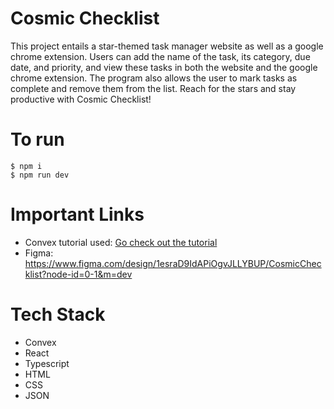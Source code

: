 # Cosmic Checklist

This project entails a star-themed task manager website as well as a google chrome extension. Users can add the name of the task, its category, due date, and priority, and view these tasks in both the website and the google chrome extension. The program also allows the user to mark tasks as complete and remove them from the list. Reach for the stars and stay productive with Cosmic Checklist!

# To run

    $ npm i
    $ npm run dev

# Important Links
- Convex tutorial used: [Go check out the tutorial](https://convex.dev/start)
- Figma: https://www.figma.com/design/1esraD9IdAPiOgvJLLYBUP/CosmicChecklist?node-id=0-1&m=dev

# Tech Stack
- Convex
- React
- Typescript
- HTML
- CSS
- JSON
